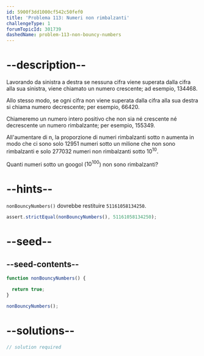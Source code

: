 ```yaml
---
id: 5900f3dd1000cf542c50fef0
title: 'Problema 113: Numeri non rimbalzanti'
challengeType: 1
forumTopicId: 301739
dashedName: problem-113-non-bouncy-numbers
---
```


# --description--

Lavorando da sinistra a destra se nessuna cifra viene superata dalla cifra alla sua sinistra, viene chiamato un numero crescente; ad esempio, 134468.

Allo stesso modo, se ogni cifra non viene superata dalla cifra alla sua destra si chiama numero decrescente; per esempio, 66420.

Chiameremo un numero intero positivo che non sia né crescente né decrescente un numero rimbalzante; per esempio, 155349.

All'aumentare di n, la proporzione di numeri rimbalzanti sotto n aumenta in modo che ci sono solo 12951 numeri sotto un milione che non sono rimbalzanti e solo 277032 numeri non rimbalzanti sotto ${10}^{10}$.

Quanti numeri sotto un googol (${10}^{100}$) non sono rimbalzanti?

# --hints--

`nonBouncyNumbers()` dovrebbe restituire `51161058134250`.

```js
assert.strictEqual(nonBouncyNumbers(), 51161058134250);
```

# --seed--

## --seed-contents--

```js
function nonBouncyNumbers() {

  return true;
}

nonBouncyNumbers();
```

# --solutions--

```js
// solution required
```
